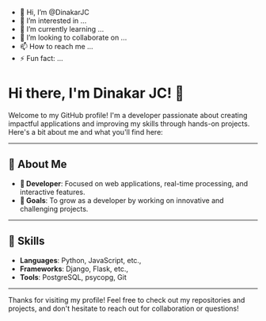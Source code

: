 - 👋 Hi, I’m @DinakarJC
- 👀 I’m interested in ...
- 🌱 I’m currently learning ...
- 💞️ I’m looking to collaborate on ...
- 📫 How to reach me ...
- ⚡ Fun fact: ...
# Hi there, I'm Dinakar JC! 👋

Welcome to my GitHub profile! I'm a developer passionate about creating impactful applications and improving my skills through hands-on projects. Here's a bit about me and what you'll find here:

---

## 🌟 **About Me**
- **🚀 Developer**: Focused on web applications, real-time processing, and interactive features.
- **🎯 Goals**: To grow as a developer by working on innovative and challenging projects.
---

## 🧩 **Skills**
- **Languages**: Python, JavaScript, etc.,
- **Frameworks**: Django, Flask, etc.,
- **Tools**: PostgreSQL, psycopg, Git


---
Thanks for visiting my profile! Feel free to check out my repositories and projects, and don't hesitate to reach out for collaboration or questions!
